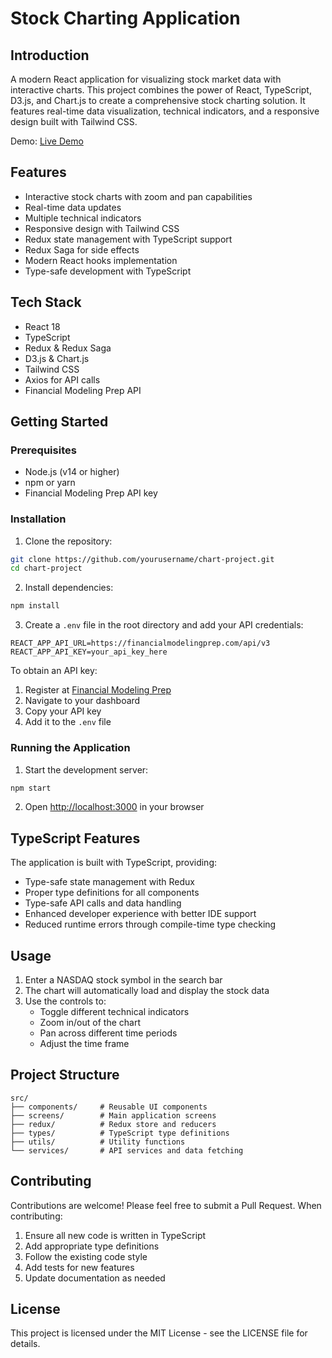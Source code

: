 # Stock Charting Application

## Introduction

A modern React application for visualizing stock market data with interactive charts. This project combines the power of React, TypeScript, D3.js, and Chart.js to create a comprehensive stock charting solution. It features real-time data visualization, technical indicators, and a responsive design built with Tailwind CSS.

Demo: [Live Demo](https://chart-project-cyan.vercel.app)

## Features

- Interactive stock charts with zoom and pan capabilities
- Real-time data updates
- Multiple technical indicators
- Responsive design with Tailwind CSS
- Redux state management with TypeScript support
- Redux Saga for side effects
- Modern React hooks implementation
- Type-safe development with TypeScript

## Tech Stack

- React 18
- TypeScript
- Redux & Redux Saga
- D3.js & Chart.js
- Tailwind CSS
- Axios for API calls
- Financial Modeling Prep API

## Getting Started

### Prerequisites

- Node.js (v14 or higher)
- npm or yarn
- Financial Modeling Prep API key

### Installation

1. Clone the repository:

```bash
git clone https://github.com/yourusername/chart-project.git
cd chart-project
```

2. Install dependencies:

```bash
npm install
```

3. Create a `.env` file in the root directory and add your API credentials:

```env
REACT_APP_API_URL=https://financialmodelingprep.com/api/v3
REACT_APP_API_KEY=your_api_key_here
```

To obtain an API key:

1. Register at [Financial Modeling Prep](https://site.financialmodelingprep.com/)
2. Navigate to your dashboard
3. Copy your API key
4. Add it to the `.env` file

### Running the Application

1. Start the development server:

```bash
npm start
```

2. Open [http://localhost:3000](http://localhost:3000) in your browser

## TypeScript Features

The application is built with TypeScript, providing:

- Type-safe state management with Redux
- Proper type definitions for all components
- Type-safe API calls and data handling
- Enhanced developer experience with better IDE support
- Reduced runtime errors through compile-time type checking

## Usage

1. Enter a NASDAQ stock symbol in the search bar
2. The chart will automatically load and display the stock data
3. Use the controls to:
   - Toggle different technical indicators
   - Zoom in/out of the chart
   - Pan across different time periods
   - Adjust the time frame

## Project Structure

```
src/
├── components/     # Reusable UI components
├── screens/        # Main application screens
├── redux/          # Redux store and reducers
├── types/          # TypeScript type definitions
├── utils/          # Utility functions
└── services/       # API services and data fetching
```

## Contributing

Contributions are welcome! Please feel free to submit a Pull Request. When contributing:

1. Ensure all new code is written in TypeScript
2. Add appropriate type definitions
3. Follow the existing code style
4. Add tests for new features
5. Update documentation as needed

## License

This project is licensed under the MIT License - see the LICENSE file for details.
